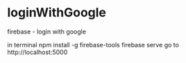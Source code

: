 # loginWithGoogle
firebase - login with google

in terminal
npm install -g firebase-tools
firebase serve
go to http://localhost:5000
